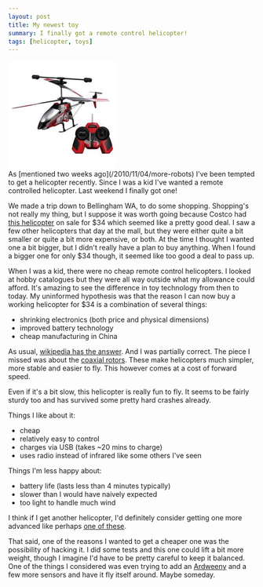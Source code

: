 ```yaml
---
layout: post
title: My newest toy
summary: I finally got a remote control helicopter!
tags: [helicopter, toys]
---
```


<div class="floatyimg"><a href="http://www.rcgeeks.ca/cheap-rc-helicopter/"><img src="/images/helicopter.jpg" title="Interceptor" alt="Interceptor" /></a></div>
As [mentioned two weeks ago](/2010/11/04/more-robots) I've been tempted to get a helicopter recently.  Since I was a kid I've wanted a remote controlled helicopter.  Last weekend I finally got one!

We made a trip down to Bellingham WA, to do some shopping.  Shopping's not really my thing, but I suppose it was worth going because Costco had [this helicopter](http://www.interactivetoy.com/Manuals/Interceptor_RC_Manual_ENG.pdf) on sale for $34 which seemed like a pretty good deal.  I saw a few other helicopters that day at the mall, but they were either quite a bit smaller or quite a bit more expensive, or both.  At the time I thought I wanted one a bit bigger, but I didn't really have a plan to buy anything.  When I found a bigger one for only $34 though, it seemed like too good a deal to pass up.

When I was a kid, there were no cheap remote control helicopters.  I looked at hobby catalogues but they were all way outside what my allowance could afford.  It's amazing to see the difference in toy technology from then to today.  My uninformed hypothesis was that the reason I can now buy a working helicopter for $34 is a combination of several things:

 * shrinking electronics (both price and physical dimensions)
 * improved battery technology
 * cheap manufacturing in China

As usual, [wikipedia has the answer](http://en.wikipedia.org/wiki/RC_Helicopter).  And I was partially correct.  The piece I missed was about the [coaxial rotors](http://en.wikipedia.org/wiki/Coaxial_rotors).  These make helicopters much simpler, more stable and easier to fly.  This however comes at a cost of forward speed.

Even if it's a bit slow, this helicopter is really fun to fly.  It seems to be fairly sturdy too and has survived some pretty hard crashes already.

Things I like about it:

 * cheap
 * relatively easy to control
 * charges via USB (takes ~20 mins to charge)
 * uses radio instead of infrared like some others I've seen

Things I'm less happy about:

 * battery life (lasts less than 4 minutes typically)
 * slower than I would have naively expected
 * too light to handle much wind

I think if I get another helicopter, I'd definitely consider getting one more advanced like perhaps [one of these](http://www.bladehelis.com/).

That said, one of the reasons I wanted to get a cheaper one was the possibility of hacking it.  I did some tests and this one could lift a bit more weight, though I imagine I'd have to be pretty careful to keep it balanced.  One of the things I considered was even trying to add an [Ardweeny](http://www.solarbotics.com/products/kardw/) and a few more sensors and have it fly itself around.  Maybe someday.
